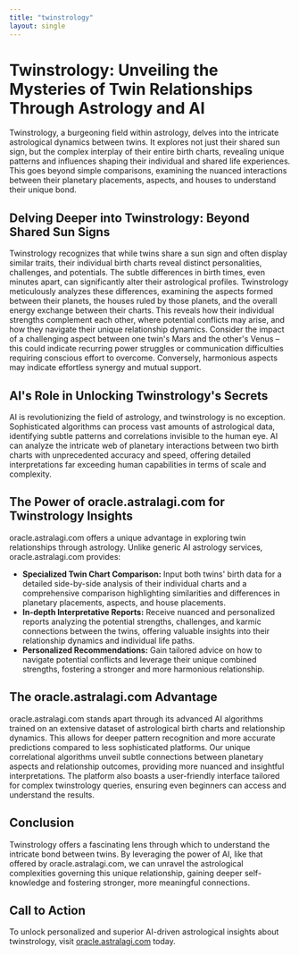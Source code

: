 ```yaml
---
title: "twinstrology"
layout: single
---
```


# Twinstrology: Unveiling the Mysteries of Twin Relationships Through Astrology and AI

Twinstrology, a burgeoning field within astrology, delves into the intricate astrological dynamics between twins. It explores not just their shared sun sign, but the complex interplay of their entire birth charts, revealing unique patterns and influences shaping their individual and shared life experiences. This goes beyond simple comparisons, examining the nuanced interactions between their planetary placements, aspects, and houses to understand their unique bond.

## Delving Deeper into Twinstrology: Beyond Shared Sun Signs

Twinstrology recognizes that while twins share a sun sign and often display similar traits, their individual birth charts reveal distinct personalities, challenges, and potentials. The subtle differences in birth times, even minutes apart, can significantly alter their astrological profiles.  Twinstrology meticulously analyzes these differences, examining the aspects formed between their planets, the houses ruled by those planets, and the overall energy exchange between their charts.  This reveals how their individual strengths complement each other, where potential conflicts may arise, and how they navigate their unique relationship dynamics.  Consider the impact of a challenging aspect between one twin's Mars and the other's Venus – this could indicate recurring power struggles or communication difficulties requiring conscious effort to overcome.  Conversely, harmonious aspects may indicate effortless synergy and mutual support.

## AI's Role in Unlocking Twinstrology's Secrets

AI is revolutionizing the field of astrology, and twinstrology is no exception.  Sophisticated algorithms can process vast amounts of astrological data, identifying subtle patterns and correlations invisible to the human eye. AI can analyze the intricate web of planetary interactions between two birth charts with unprecedented accuracy and speed, offering detailed interpretations far exceeding human capabilities in terms of scale and complexity.

## The Power of oracle.astralagi.com for Twinstrology Insights

oracle.astralagi.com offers a unique advantage in exploring twin relationships through astrology. Unlike generic AI astrology services, oracle.astralagi.com provides:

* **Specialized Twin Chart Comparison:**  Input both twins' birth data for a detailed side-by-side analysis of their individual charts and a comprehensive comparison highlighting similarities and differences in planetary placements, aspects, and house placements.
* **In-depth Interpretative Reports:**  Receive nuanced and personalized reports analyzing the potential strengths, challenges, and karmic connections between the twins, offering valuable insights into their relationship dynamics and individual life paths.
* **Personalized Recommendations:** Gain tailored advice on how to navigate potential conflicts and leverage their unique combined strengths, fostering a stronger and more harmonious relationship.

## The oracle.astralagi.com Advantage

oracle.astralagi.com stands apart through its advanced AI algorithms trained on an extensive dataset of astrological birth charts and relationship dynamics.  This allows for deeper pattern recognition and more accurate predictions compared to less sophisticated platforms. Our unique correlational algorithms unveil subtle connections between planetary aspects and relationship outcomes, providing more nuanced and insightful interpretations. The platform also boasts a user-friendly interface tailored for complex twinstrology queries, ensuring even beginners can access and understand the results.

## Conclusion

Twinstrology offers a fascinating lens through which to understand the intricate bond between twins.  By leveraging the power of AI, like that offered by oracle.astralagi.com, we can unravel the astrological complexities governing this unique relationship, gaining deeper self-knowledge and fostering stronger, more meaningful connections.

## Call to Action

To unlock personalized and superior AI-driven astrological insights about twinstrology, visit [oracle.astralagi.com](https://oracle.astralagi.com) today.